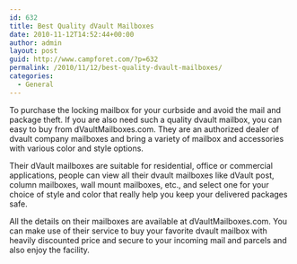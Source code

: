 ```yaml
---
id: 632
title: Best Quality dVault Mailboxes
date: 2010-11-12T14:52:44+00:00
author: admin
layout: post
guid: http://www.campforet.com/?p=632
permalink: /2010/11/12/best-quality-dvault-mailboxes/
categories:
  - General
---
```

To purchase the locking mailbox for your curbside and avoid the mail and package theft. If you are also need such a quality dvault mailbox, you can easy to buy from dVaultMailboxes.com. They are an authorized dealer of dvault company mailboxes and bring a variety of mailbox and accessories with various color and style options.

Their dVault mailboxes are suitable for residential, office or commercial applications, people can view all their dvault mailboxes like dVault post, column mailboxes, wall mount mailboxes, etc., and select one for your choice of style and color that really help you keep your delivered packages safe.

All the details on their mailboxes are available at dVaultMailboxes.com. You can make use of their service to buy your favorite dvault mailbox with heavily discounted price and secure to your incoming mail and parcels and also enjoy the facility.